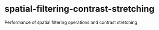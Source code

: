 # spatial-filtering-contrast-stretching
Performance of spatial filtering operations and contrast stretching
